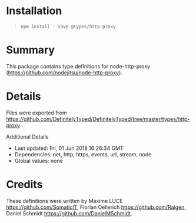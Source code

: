 # Installation
> `npm install --save @types/http-proxy`

# Summary
This package contains type definitions for node-http-proxy (https://github.com/nodejitsu/node-http-proxy).

# Details
Files were exported from https://github.com/DefinitelyTyped/DefinitelyTyped/tree/master/types/http-proxy

Additional Details
 * Last updated: Fri, 01 Jun 2018 16:26:34 GMT
 * Dependencies: net, http, https, events, url, stream, node
 * Global values: none

# Credits
These definitions were written by Maxime LUCE <https://github.com/SomaticIT>, Florian Oellerich <https://github.com/Raigen>, Daniel Schmidt <https://github.com/DanielMSchmidt>.
